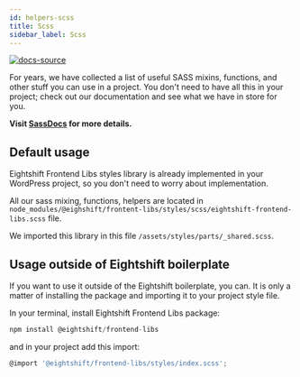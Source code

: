 ```yaml
---
id: helpers-scss
title: Scss
sidebar_label: Scss
---
```


[![docs-source](https://img.shields.io/badge/source-eigthshift--frontend--libs-yellow?style=for-the-badge&logo=javascript&labelColor=2a2a2a)](https://github.com/infinum/eightshift-frontend-libs/tree/develop/blocks/init/src/blocks/)


For years, we have collected a list of useful SASS mixins, functions, and other stuff you can use in a project. You don't need to have all this in your project; check out our documentation and see what we have in store for you.

**Visit [SassDocs](/eightshift-docs/sass) for more details.**

## Default usage

Eightshift Frontend Libs styles library is already implemented in your WordPress project, so you don't need to worry about implementation.

All our sass mixing, functions, helpers are located in `node_modules/@eighshift/frontent-libs/styles/scss/eightshift-frontend-libs.scss` file.

We imported this library in this file `/assets/styles/parts/_shared.scss`.

## Usage outside of Eightshift boilerplate

If you want to use it outside of the Eightshift boilerplate, you can. It is only a matter of installing the package and importing it to your project style file.

In your terminal, install Eightshift Frontend Libs package:

```js
npm install @eightshift/frontend-libs
```

and in your project add this import:

```js
@import '@eightshift/frontend-libs/styles/index.scss';
```
